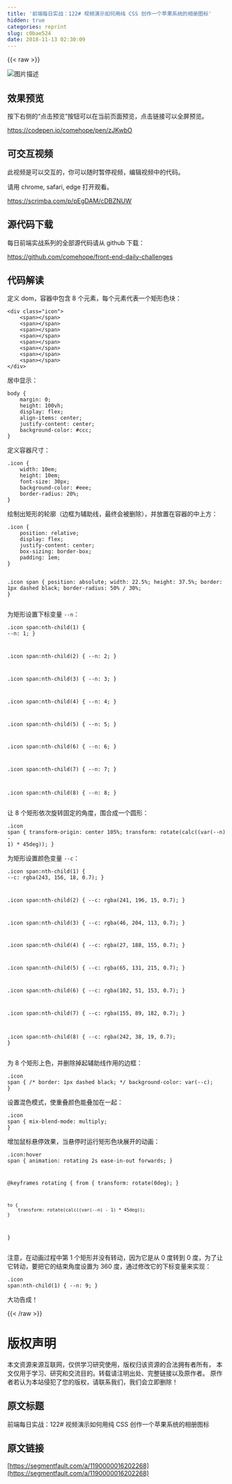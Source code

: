 ```yaml
---
title: '前端每日实战：122# 视频演示如何用纯 CSS 创作一个苹果系统的相册图标'
hidden: true
categories: reprint
slug: c0bae524
date: 2018-11-13 02:30:09
---
```


{{< raw >}}
<p><span class="img-wrap"><img data-src="/img/bVbgbWF?w=400&amp;h=302" src="https://static.alili.tech/img/bVbgbWF?w=400&amp;h=302" alt="&#x56FE;&#x7247;&#x63CF;&#x8FF0;" title="&#x56FE;&#x7247;&#x63CF;&#x8FF0;"></span></p><h2>&#x6548;&#x679C;&#x9884;&#x89C8;</h2><p>&#x6309;&#x4E0B;&#x53F3;&#x4FA7;&#x7684;&#x201C;&#x70B9;&#x51FB;&#x9884;&#x89C8;&#x201D;&#x6309;&#x94AE;&#x53EF;&#x4EE5;&#x5728;&#x5F53;&#x524D;&#x9875;&#x9762;&#x9884;&#x89C8;&#xFF0C;&#x70B9;&#x51FB;&#x94FE;&#x63A5;&#x53EF;&#x4EE5;&#x5168;&#x5C4F;&#x9884;&#x89C8;&#x3002;</p><p><a href="https://codepen.io/comehope/pen/zJKwbO" rel="nofollow noreferrer">https://codepen.io/comehope/pen/zJKwbO</a></p><h2>&#x53EF;&#x4EA4;&#x4E92;&#x89C6;&#x9891;</h2><p>&#x6B64;&#x89C6;&#x9891;&#x662F;&#x53EF;&#x4EE5;&#x4EA4;&#x4E92;&#x7684;&#xFF0C;&#x4F60;&#x53EF;&#x4EE5;&#x968F;&#x65F6;&#x6682;&#x505C;&#x89C6;&#x9891;&#xFF0C;&#x7F16;&#x8F91;&#x89C6;&#x9891;&#x4E2D;&#x7684;&#x4EE3;&#x7801;&#x3002;</p><p>&#x8BF7;&#x7528; chrome, safari, edge &#x6253;&#x5F00;&#x89C2;&#x770B;&#x3002;</p><p><a href="https://scrimba.com/p/pEgDAM/cDBZNUW" rel="nofollow noreferrer">https://scrimba.com/p/pEgDAM/cDBZNUW</a></p><h2>&#x6E90;&#x4EE3;&#x7801;&#x4E0B;&#x8F7D;</h2><p>&#x6BCF;&#x65E5;&#x524D;&#x7AEF;&#x5B9E;&#x6218;&#x7CFB;&#x5217;&#x7684;&#x5168;&#x90E8;&#x6E90;&#x4EE3;&#x7801;&#x8BF7;&#x4ECE; github &#x4E0B;&#x8F7D;&#xFF1A;</p><p><a href="https://github.com/comehope/front-end-daily-challenges" rel="nofollow noreferrer">https://github.com/comehope/front-end-daily-challenges</a></p><h2>&#x4EE3;&#x7801;&#x89E3;&#x8BFB;</h2><p>&#x5B9A;&#x4E49; dom&#xFF0C;&#x5BB9;&#x5668;&#x4E2D;&#x5305;&#x542B; 8 &#x4E2A;&#x5143;&#x7D20;&#xFF0C;&#x6BCF;&#x4E2A;&#x5143;&#x7D20;&#x4EE3;&#x8868;&#x4E00;&#x4E2A;&#x77E9;&#x5F62;&#x8272;&#x5757;&#xFF1A;</p><pre><code class="html">&lt;div class=&quot;icon&quot;&gt;
    &lt;span&gt;&lt;/span&gt;
    &lt;span&gt;&lt;/span&gt;
    &lt;span&gt;&lt;/span&gt;
    &lt;span&gt;&lt;/span&gt;
    &lt;span&gt;&lt;/span&gt;
    &lt;span&gt;&lt;/span&gt;
    &lt;span&gt;&lt;/span&gt;
    &lt;span&gt;&lt;/span&gt;
&lt;/div&gt;</code></pre><p>&#x5C45;&#x4E2D;&#x663E;&#x793A;&#xFF1A;</p><pre><code class="css">body {
    margin: 0;
    height: 100vh;
    display: flex;
    align-items: center;
    justify-content: center;
    background-color: #ccc;
}</code></pre><p>&#x5B9A;&#x4E49;&#x5BB9;&#x5668;&#x5C3A;&#x5BF8;&#xFF1A;</p><pre><code class="css">.icon {
    width: 10em;
    height: 10em;
    font-size: 30px;
    background-color: #eee;
    border-radius: 20%;
}</code></pre><p>&#x7ED8;&#x5236;&#x51FA;&#x77E9;&#x5F62;&#x7684;&#x8F6E;&#x5ED3;&#xFF08;&#x8FB9;&#x6846;&#x4E3A;&#x8F85;&#x52A9;&#x7EBF;&#xFF0C;&#x6700;&#x7EC8;&#x4F1A;&#x88AB;&#x5220;&#x9664;&#xFF09;&#xFF0C;&#x5E76;&#x653E;&#x7F6E;&#x5728;&#x5BB9;&#x5668;&#x7684;&#x4E2D;&#x4E0A;&#x65B9;&#xFF1A;</p><pre><code class="css">.icon {
    position: relative;
    display: flex;
    justify-content: center;
    box-sizing: border-box;
    padding: 1em;
}

.icon span {
    position: absolute;
    width: 22.5%;
    height: 37.5%;
    border: 1px dashed black;
    border-radius: 50% / 30%;
}</code></pre><p>&#x4E3A;&#x77E9;&#x5F62;&#x8BBE;&#x7F6E;&#x4E0B;&#x6807;&#x53D8;&#x91CF; <code>--n</code>&#xFF1A;</p><pre><code class="css">.icon span:nth-child(1) {
    --n: 1;
}

.icon span:nth-child(2) {
    --n: 2;
}

.icon span:nth-child(3) {
    --n: 3;
}

.icon span:nth-child(4) {
    --n: 4;
}

.icon span:nth-child(5) {
    --n: 5;
}

.icon span:nth-child(6) {
    --n: 6;
}

.icon span:nth-child(7) {
    --n: 7;
}

.icon span:nth-child(8) {
    --n: 8;
}</code></pre><p>&#x8BA9; 8 &#x4E2A;&#x77E9;&#x5F62;&#x4F9D;&#x6B21;&#x65CB;&#x8F6C;&#x56FA;&#x5B9A;&#x7684;&#x89D2;&#x5EA6;&#xFF0C;&#x56F4;&#x5408;&#x6210;&#x4E00;&#x4E2A;&#x5706;&#x5F62;&#xFF1A;</p><pre><code class="css">.icon span {
    transform-origin: center 105%;
    transform: rotate(calc((var(--n) - 1) * 45deg));
}</code></pre><p>&#x4E3A;&#x77E9;&#x5F62;&#x8BBE;&#x7F6E;&#x989C;&#x8272;&#x53D8;&#x91CF; <code>--c</code>&#xFF1A;</p><pre><code class="css">.icon span:nth-child(1) {
    --c: rgba(243, 156, 18, 0.7);
}

.icon span:nth-child(2) {
    --c: rgba(241, 196, 15, 0.7);
}

.icon span:nth-child(3) {
    --c: rgba(46, 204, 113, 0.7);
}

.icon span:nth-child(4) {
    --c: rgba(27, 188, 155, 0.7);
}

.icon span:nth-child(5) {
    --c: rgba(65, 131, 215, 0.7);
}

.icon span:nth-child(6) {
    --c: rgba(102, 51, 153, 0.7);
}

.icon span:nth-child(7) {
    --c: rgba(155, 89, 182, 0.7);
}

.icon span:nth-child(8) {
    --c: rgba(242, 38, 19, 0.7);
}</code></pre><p>&#x4E3A; 8 &#x4E2A;&#x77E9;&#x5F62;&#x4E0A;&#x8272;&#xFF0C;&#x5E76;&#x5220;&#x9664;&#x6389;&#x8D77;&#x8F85;&#x52A9;&#x7EBF;&#x4F5C;&#x7528;&#x7684;&#x8FB9;&#x6846;&#xFF1A;</p><pre><code class="css">.icon span {
    /* border: 1px dashed black; */
    background-color: var(--c);
}</code></pre><p>&#x8BBE;&#x7F6E;&#x6DF7;&#x8272;&#x6A21;&#x5F0F;&#xFF0C;&#x4F7F;&#x91CD;&#x53E0;&#x989C;&#x8272;&#x80FD;&#x53E0;&#x52A0;&#x5728;&#x4E00;&#x8D77;&#xFF1A;</p><pre><code class="css">.icon span {
    mix-blend-mode: multiply;
}</code></pre><p>&#x589E;&#x52A0;&#x9F20;&#x6807;&#x60AC;&#x505C;&#x6548;&#x679C;&#xFF0C;&#x5F53;&#x60AC;&#x505C;&#x65F6;&#x8FD0;&#x884C;&#x77E9;&#x5F62;&#x8272;&#x5757;&#x5C55;&#x5F00;&#x7684;&#x52A8;&#x753B;&#xFF1A;</p><pre><code class="css">.icon:hover span {
    animation: rotating 2s ease-in-out forwards;
}

@keyframes rotating {
    from {
        transform: rotate(0deg);
    }

    to {
        transform: rotate(calc((var(--n) - 1) * 45deg));
    }
}</code></pre><p>&#x6CE8;&#x610F;&#xFF0C;&#x5728;&#x52A8;&#x753B;&#x8FC7;&#x7A0B;&#x4E2D;&#x7B2C; 1 &#x4E2A;&#x77E9;&#x5F62;&#x5E76;&#x6CA1;&#x6709;&#x8F6C;&#x52A8;&#xFF0C;&#x56E0;&#x4E3A;&#x5B83;&#x662F;&#x4ECE; 0 &#x5EA6;&#x8F6C;&#x5230; 0 &#x5EA6;&#xFF0C;&#x4E3A;&#x4E86;&#x8BA9;&#x5B83;&#x8F6C;&#x52A8;&#xFF0C;&#x8981;&#x628A;&#x5B83;&#x7684;&#x7ED3;&#x675F;&#x89D2;&#x5EA6;&#x8BBE;&#x7F6E;&#x4E3A; 360 &#x5EA6;&#xFF0C;&#x901A;&#x8FC7;&#x4FEE;&#x6539;&#x5B83;&#x7684;&#x4E0B;&#x6807;&#x53D8;&#x91CF;&#x6765;&#x5B9E;&#x73B0;&#xFF1A;</p><pre><code class="css">.icon span:nth-child(1) {
    --n: 9;
}</code></pre><p>&#x5927;&#x529F;&#x544A;&#x6210;&#xFF01;</p>
{{< /raw >}}

# 版权声明
本文资源来源互联网，仅供学习研究使用，版权归该资源的合法拥有者所有，
本文仅用于学习、研究和交流目的。转载请注明出处、完整链接以及原作者。
原作者若认为本站侵犯了您的版权，请联系我们，我们会立即删除！

## 原文标题
前端每日实战：122# 视频演示如何用纯 CSS 创作一个苹果系统的相册图标

## 原文链接
[https://segmentfault.com/a/1190000016202268](https://segmentfault.com/a/1190000016202268)

